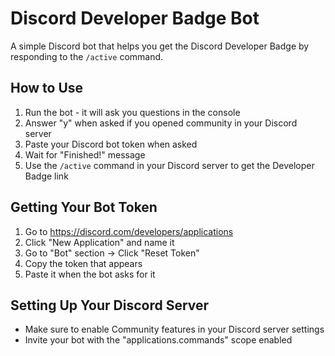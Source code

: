 # Discord Developer Badge Bot

A simple Discord bot that helps you get the Discord Developer Badge by responding to the `/active` command.

## How to Use

1. Run the bot - it will ask you questions in the console
2. Answer "y" when asked if you opened community in your Discord server
3. Paste your Discord bot token when asked
4. Wait for "Finished!" message
5. Use the `/active` command in your Discord server to get the Developer Badge link

## Getting Your Bot Token

1. Go to https://discord.com/developers/applications
2. Click "New Application" and name it
3. Go to "Bot" section → Click "Reset Token"
4. Copy the token that appears
5. Paste it when the bot asks for it

## Setting Up Your Discord Server

- Make sure to enable Community features in your Discord server settings
- Invite your bot with the "applications.commands" scope enabled
